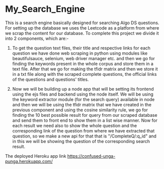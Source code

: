 # My_Search_Engine
This is a search engine basically designed for searching Algo DS questions. For setting up the database we uses the Leetcode as a platform from where we scrap the content for our database.
To complete this project we divide it into 2 components, which are:-

1. To get the question text files, their title and respective links for each question we have done web scraping in python using modules like beautifulsauce, selenium, 
web driver manager etc. and then we go for finding the keywords present in the whole corpus and store them in a text file. After that we go for making the tfidr matrix and then we store it in a txt file along with the scraped complete questions, the official links of the questions  and questions' titles.

2. Now we will be building up a node app that will be setting its frontend using the ejs files and backend using the node itself. We will be using the keyword extractor module (for the  search query) available in node and then we will be using the tfidr matrix that we have created in the previous component and using the cosine similarity rule, we go for finding the 10 best possible result for query from our scraped database and send them to front end to show them in a list wise manner. Now for each result we need also to show the whole question and the corresponding link of the question from where we have extracted that question, so we make a new api for that that is "/CompleteQ/:q_id" and in this we will be showing the question of the corresponding search result.   

The deployed Heroku app link https://confused-unga-punga.herokuapp.com/
